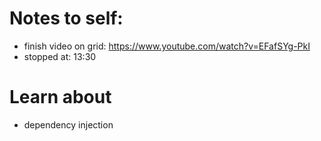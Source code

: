 # Notes to self:

* finish video on grid:
https://www.youtube.com/watch?v=EFafSYg-PkI
* stopped at: 13:30


# Learn about
* dependency injection